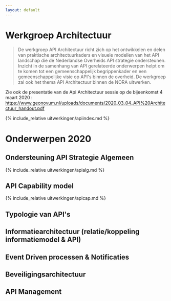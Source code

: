 ```yaml
---
layout: default
---
```

# Werkgroep Architectuur

>De werkgroep API Architectuur richt zich op het ontwikkelen en delen van praktische architectuurkaders en visuele modellen van het API landschap die de Nederlandse Overheids API strategie ondersteunen. Inzicht in de samenhang van API gerelateerde onderwerpen helpt om te komen tot een gemeenschappelijk begrippenkader en een gemeenschappelijke visie op API's binnen de overheid. De werkgroep zal ook het thema API Architectuur binnen de NORA uitwerken.

Zie ook de presentatie van de Api Architectuur sessie op de bijeenkomst 4 maart 2020 : https://www.geonovum.nl/uploads/documents/2020_03_04_API%20Architectuur_handout.pdf


{% include_relative uitwerkingen/apiindex.md %} 
# Onderwerpen 2020
## Ondersteuning API Strategie Algemeen
{% include_relative uitwerkingen/apialg.md %} 
## API Capability model
{% include_relative uitwerkingen/apicap.md %} 
## Typologie van API's
## Informatiearchitectuur (relatie/koppeling informatiemodel & API)
## Event Driven processen & Notificaties
## Beveiligingsarchitectuur
## API Management
